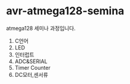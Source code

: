 # avr-atmega128-semina
atmega128 세미나 과정입니다.
1. C언어
2. LED
3. 인터럽트
4. ADC&SERIAL
5. Timer Counter
6. DC모터,센서류
